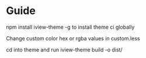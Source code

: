 # Guide

npm install iview-theme -g to install theme ci globally

Change custom color hex or rgba values in custom.less

cd into theme and run
iview-theme build -o dist/